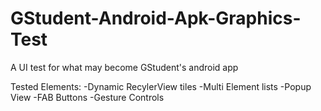 # GStudent-Android-Apk-Graphics-Test
A UI test for what may become GStudent's android app

Tested Elements:
-Dynamic RecylerView tiles
-Multi Element lists
-Popup View
-FAB Buttons
-Gesture Controls
